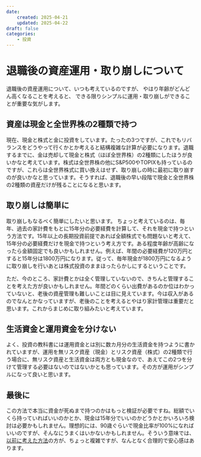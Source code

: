 ```yaml
---
date:
    created: 2025-04-21
    updated: 2025-04-22
draft: false
categories:
    - 投資
---
```


# 退職後の資産運用・取り崩しについて

退職後の資産運用について、いつも考えているのですが、
やはり年齢がどんどん高くなることを考えると、
できる限りシンプルに運用・取り崩しができることが重要な気がします。
<!-- more -->

## 資産は現金と全世界株の2種類で持つ
現在、現金と株式と金に投資をしています。たったの3つですが、これでもリバランスをどうやって行くかとか考えると結構複雑な計算が必要になります。退職するまでに、金は売却して現金と株式（ほぼ全世界株）の2種類にしたほうが良いかなと考えています。株式は全世界株の他にS&P500やTOPIXも持っているのですが、これらは全世界株式に買い換えはせず、取り崩しの時に最初に取り崩すのが良いかなと思っています。そうすれば、退職後の早い段階で現金と全世界株の2種類の資産だけが残ることになると思います。

## 取り崩しは簡単に
取り崩しもなるべく簡単にしたいと思います。
ちょっと考えているのは、毎年、過去の家計費をもとに15年分の必要経費を計算して、それを現金で持つという方法です。15年以上の長期投資前提であれば全額株式でも問題ないと考えて、15年分の必要経費だけを現金で持つという考え方です。ある程度年齢が高齢になったら金額固定でも良いかもしれません。例えば、年間の必要経費が120万円とすると15年分は1800万円になります。従って、毎年現金が1800万円になるように取り崩しを行いあとは株式投資のままほったらかしにするということです。

ただ、今のところ、家計費とかは全く管理していないので、きちんと管理することを考えた方が良いかもしれません。年間どのくらい出費があるのか位はわかっていないと、老後の資産管理も難しいことは目に見えています。今は収入があるのでなんとかなっていますが、老後のことを考えるとやはり家計管理は重要だと思います。これからまじめに取り組みたいと考えています。

## 生活資金と運用資金を分けない
よく、投資の教科書には運用資金とは別に数カ月分の生活資金を持つように書かれていますが、運用を無リスク資産（現金）とリスク資産（株式）の2種類で行う場合に、無リスク資産と生活資金は両方とも現金なので、あえてこの2つを分けて管理する必要はないのではないかとも思っています。その方が運用がシンプルになって良いと思います。

## 最後に
この方法で本当に資金が死ぬまで持つのかはもっと検証が必要ですね。総額でいくら持っていればいいのかとか、現金は15年分でいいのかどうかとかいろいろ検討は必要かもしれません。理想的には、90歳ぐらいで現金比率が100%になればいいのですが、そんなにうまくはいかないかもしれません。そういう意味では、[以前に考えた方法](2025-03-04.md)の方が、ちょっと複雑ですが、なんとなく合理的で安心感はあります。